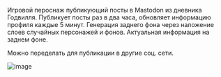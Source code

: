 Игровой пероснаж публикующий посты в Mastodon из дневника Годвилля. Публикует посты раз в два часа, обновляет информацию профиля каждые 5 минут. Генерация заднего фона через наложение слоев случайных персонажей и фонов. Актуальная информация на заднем фоне.

Можно переделать для публикации в другие соц. сети.

![image](https://github.com/faizov/godville-hero-bot-for-mast/assets/43875549/9a31e195-50d2-4235-839e-b1dfc766623b)


